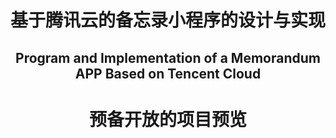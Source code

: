 <h1 align="center">基于腾讯云的备忘录小程序的设计与实现</h1>
<h2 align="center">Program and Implementation of a Memorandum APP Based on Tencent Cloud</h2>
<h1 align="center"<a href="wori.club">预备开放的项目预览<a/></h1>
